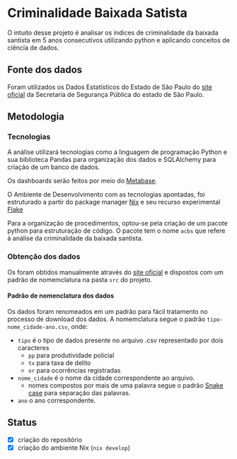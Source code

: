 # Criminalidade Baixada Satista
O intuito desse projeto é analisar os índices de criminalidade da baixada santista em 5 anos consecutivos utilizando python e aplicando conceitos de ciência de dados.

## Fonte dos dados
Foram utilizados os Dados Estatísticos do Estado de São Paulo do [site oficial](https://www.ssp.sp.gov.br/Estatistica/Pesquisa.aspx) da Secretaria de Segurança Pública do estado de São Paulo.


## Metodologia

### Tecnologias
A análise utilizará tecnologias como a linguagem de programação Python e sua biblioteca Pandas para organização dos dados e SQLAlchemy para criação de um banco de dados.

Os dashboards serão feitos por meio do [Metabase](https://www.metabase.com/).

O Ambiente de Desenvolvimento com as tecnologias apontadas, foi estruturado a partir do package manager [Nix](https://nixos.org/) e seu recurso experimental [Flake](https://nixos.wiki/wiki/Flakes)

Para a organização de procedimentos, optou-se pela criação de um pacote python para estruturação de código.
O pacote tem o nome `acbs` que refere à análise da criminalidade da baixada santista.

### Obtenção dos dados
Os foram obtidos manualmente através do [site oficial](https://www.ssp.sp.gov.br/Estatistica/Pesquisa.aspx) e dispostos com um padrão de nomemclatura na pasta `src` do projeto.

#### Padrão de nomenclatura dos dados
Os dados foram renomeados em um padrão para fácil tratamento no processo de download dos dados.
A nomemclatura segue o padrão `tipo-nome_cidade-ano.csv`, onde:
- `tipo` é o tipo de dados presente no arquivo .csv representado por dois caracteres
    - `pp` para produtividade policial
    - `tx` para taxa de delito
    - `or` para ocorrências registradas
- `nome_cidade` é o nome da cidade correspondente ao arquivo.
    - nomes compostos por mais de uma palavra segue o padrão [Snake case](https://en.wikipedia.org/wiki/Snake_case) para separação das palavras.
- `ano` o ano correspondente.


## Status
- [x] criação do repositório
- [x] criação do ambiente Nix (`nix develop`)
